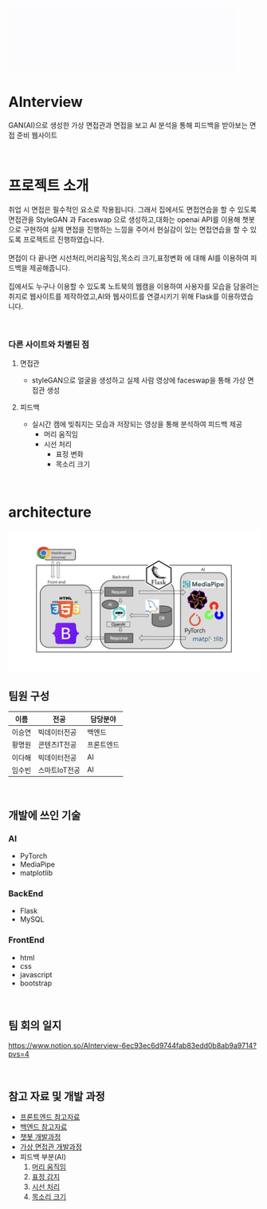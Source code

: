<img src="frontend/AInterview.gif" width="456" height="132">

# AInterview
GAN(AI)으로 생성한 가상 면접관과 면접을 보고 AI 분석을 통해 피드백을 받아보는 면접 준비 웹사이트

<br>

# 프로젝트 소개
취업 시 면접은 필수적인 요소로 작용됩니다. 그래서 집에서도 면접연습을 할 수 있도록 면접관을 StyleGAN 과 Faceswap 으로 생성하고,대화는 openai API를 이용해 챗봇으로 구현하여 실제 면접을 진행하는 느낌을 주어서 현실감이 있는 면접연습을 할 수 있도록 프로젝트르 진행하였습니다.
<br><br>
면접이 다 끝나면 시선처리,머리움직임,목소리 크기,표정변화 에 대해 AI를 이용하여 피드백을 제공해줍니다.
<br><br>
집에서도 누구나 이용할 수 있도록 노트북의 웹캠을 이용하여 사용자를 모습을 담을려는 취지로 웹사이트를 제작하였고,AI와 웹사이트를 연결시키기 위해 Flask를 이용하였습니다.

<br>

### 다른 사이트와 차별된 점

1.  면접관 
    - styleGAN으로 얼굴을 생성하고 실제 사람 영상에 faceswap을 통해 가상 면접관 생성
  
2. 피드백 
    - 실시간 캠에 빚춰지는 모습과 저장되는 영상을 통해 분석하여 피드백 제공
        - 머리 움직임
        - 시선 처리
	      - 표정 변화
	      - 목소리 크기

<br>

# architecture
<img  alt="image" src="/AInterview_architecture/AInterview_architecture.png">

<br>

## 팀원 구성

|이름|전공|담당분야|
|---|---|------|
|이승연|빅데이터전공|백엔드|
|황명원|콘텐츠IT전공|프론트엔드|
|이다해|빅데이터전공|AI|
|임수빈|스마트IoT전공|AI|

<br>

## 개발에 쓰인 기술


### AI
- PyTorch
- MediaPipe
- matplotlib



### BackEnd
- Flask
- MySQL



### FrontEnd
- html
- css
- javascript
- bootstrap


<br>

## 팀 회의 일지
https://www.notion.so/AInterview-6ec93ec6d9744fab83edd0b8ab9a9714?pvs=4


<br>

## 참고 자료 및 개발 과정
* [프론트엔드 참고자료](https://www.notion.so/366079d1184c42b3aa9f0797c642b75e?pvs=4)
* [백엔드 참고자료](https://www.notion.so/4115812c39134336aba01132b20aa8c9?pvs=4)
* [챗봇 개발과정](https://www.notion.so/ChatGPT-990ab9ccb89243a5be1188a0d177b592?pvs=4)
* [가상 면접관 개발과정](https://www.notion.so/c0c2564d54cd4ccb97b61223865da39b?pvs=4)
* 피드백 부분(AI)
  1. [머리 움직임](https://www.notion.so/963dd322c4cf4097a35d4422ac592984?pvs=4)
  2. [표정 감지](https://www.notion.so/58c42d4cf0554e14b035e3d5659b5a7d?pvs=4)
  3. [시선 처리](https://www.notion.so/7ecf2c7bc18c4042967ba02e8821aec1?pvs=4)
  4. [목소리 크기](https://www.notion.so/f7ddd7d53ab942338ca50568d529a559?pvs=4)
